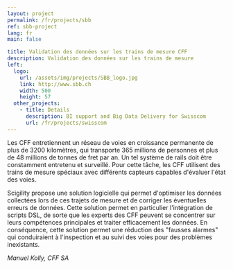 ```yaml
---
layout: project
permalink: /fr/projects/sbb
ref: sbb-project
lang: fr
main: false

title: Validation des données sur les trains de mesure CFF
description: Validation des données sur les trains de mesure
left:
  logo:
    url: /assets/img/projects/SBB_logo.jpg
    link: http://www.sbb.ch
    width: 500
    height: 57
  other_projects:
    - title: Details
      description: BI support and Big Data Delivery for Swisscom
      url: /fr/projects/swisscom
---
```


Les CFF entretiennent un réseau de voies en croissance permanente de plus de 3200 kilomètres, qui transporte 365 millions de personnes et plus de 48 millions de tonnes de fret par an. Un tel système de rails doit être constamment entretenu et surveillé. Pour cette tâche, les CFF utilisent des trains de mesure spéciaux avec différents capteurs capables d'évaluer l'état des voies.


Scigility propose une solution logicielle qui permet d'optimiser les données collectées lors de ces trajets de mesure et de corriger les éventuelles erreurs de données. Cette solution permet en particulier l'intégration de scripts DSL, de sorte que les experts des CFF peuvent se concentrer sur leurs compétences principales et traiter efficacement les données. En conséquence, cette solution permet une réduction des "fausses alarmes" qui conduiraient à l'inspection et au suivi des voies pour des problèmes inexistants.

<cite>Manuel Kolly, CFF SA</cite>
